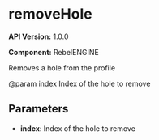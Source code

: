 # removeHole

**API Version:** 1.0.0

**Component:** RebelENGINE

Removes a hole from the profile

@param index Index of the hole to remove

## Parameters

- **index**: Index of the hole to remove

